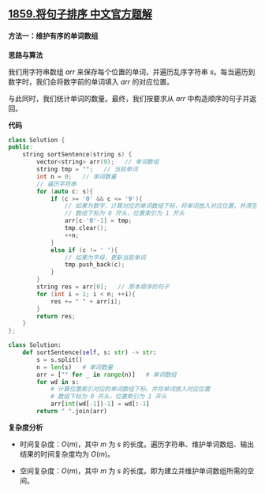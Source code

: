 ## [1859.将句子排序 中文官方题解](https://leetcode.cn/problems/sorting-the-sentence/solutions/100000/jiang-ju-zi-pai-xu-by-leetcode-solution-wnts)
#### 方法一：维护有序的单词数组

**思路与算法**

我们用字符串数组 $\textit{arr}$ 来保存每个位置的单词，并遍历乱序字符串 $s$。每当遍历到数字时，我们会将数字前的单词填入 $\textit{arr}$ 的对应位置。

与此同时，我们统计单词的数量。最终，我们按要求从 $\textit{arr}$ 中构造顺序的句子并返回。

**代码**

```C++ [sol1-C++]
class Solution {
public:
    string sortSentence(string s) {
        vector<string> arr(9);   // 单词数组
        string tmp = "";   // 当前单词
        int n = 0;   // 单词数量
        // 遍历字符串
        for (auto c: s){
            if (c >= '0' && c <= '9'){
                // 如果为数字，计算对应的单词数组下标，将单词放入对应位置，并清空当前单词
                // 数组下标为 0 开头，位置索引为 1 开头
                arr[c-'0'-1] = tmp;
                tmp.clear();
                ++n;
            }
            else if (c != ' '){
                // 如果为字母，更新当前单词
                tmp.push_back(c);
            }
        }
        string res = arr[0];   // 原本顺序的句子 
        for (int i = 1; i < n; ++i){
            res += " " + arr[i];
        }
        return res;
    }
};
```

```Python [sol1-Python3]
class Solution:
    def sortSentence(self, s: str) -> str:
        s = s.split()
        n = len(s)   # 单词数量
        arr = ["" for _ in range(n)]   # 单词数组
        for wd in s:
            # 计算位置索引对应的单词数组下标，并将单词放入对应位置
            # 数组下标为 0 开头，位置索引为 1 开头
            arr[int(wd[-1])-1] = wd[:-1]
        return " ".join(arr)
```

**复杂度分析**

- 时间复杂度：$O(m)$，其中 $m$ 为 $s$ 的长度。遍历字符串、维护单词数组、输出结果的时间复杂度均为 $O(m)$。

- 空间复杂度：$O(m)$，其中 $m$ 为 $s$ 的长度。即为建立并维护单词数组所需的空间。